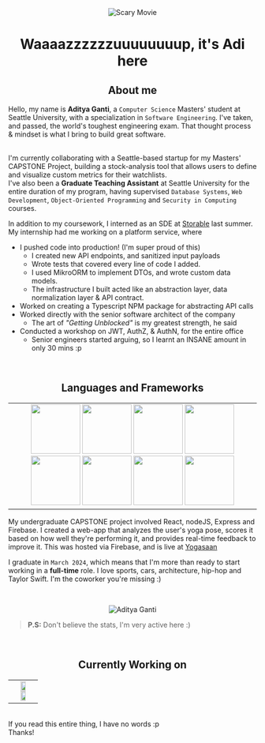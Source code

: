 <!--START-->
<link rel="stylesheet" href="https://cdn.jsdelivr.net/gh/devicons/devicon@v2.15.1/devicon.min.css">
          
<!--GITHUB GIF-->
<div align="center">
  <img src="https://media.giphy.com/media/v1.Y2lkPTc5MGI3NjExcTJ4YzF2MXlucG5vYnU4MXl5c2xweG40anhqc3B0NG5pcmF2czNiOSZlcD12MV9pbnRlcm5hbF9naWZfYnlfaWQmY3Q9Zw/101DNxoBTatF16/giphy.gif" alt="Scary Movie"> 
</div>

<!--INTRODUCTION-->
<h1 align="center"> Waaaazzzzzzuuuuuuuup, it's Adi here </h1>

<!--BADGES-->
<!--
<div align="center">
  <p align="left"> <img src="https://komarev.com/ghpvc/?username=Ring-A-Bell&label=Profile%20views&color=0e75b6&style=flat" alt="Aditya Ganti" /> </p>
</div>
<br/>
-->

<!--ABOUT ME-->
<h2 align="center">About me </h2>
<!-- <ul>
  <li> Graduate student in Computer Science Specializing in Data Science at Seattle University.
  <li> Currently a passionate Data Science Researcher at SU, exploring data augmentation techniques to help solve class imbalance problems!
  <li> Looking for New Grad SDE roles!
</ul>   -->

Hello, my name is <b>Aditya Ganti</b>, a `Computer Science` Masters' student at Seattle University, with a specialization in `Software Engineering`. I've taken, and passed, the world's toughest engineering exam. That thought process & mindset is what I bring to build great software.

<br>I'm currently collaborating with a Seattle-based startup for my Masters' CAPSTONE Project, building a stock-analysis tool that allows users to define and visualize custom metrics for their watchlists.
<br>I've also been a **Graduate Teaching Assistant** at Seattle University for the entire duration of my program, having supervised `Database Systems`, `Web Development`, `Object-Oriented Programming` and `Security in Computing` courses.
                  
In addition to my coursework, I interned as an SDE at <a href="https://www.storable.com/">Storable</a> last summer. My internship had me working on a platform service, where
* I pushed code into production! (I'm super proud of this)
  * I created new API endpoints, and sanitized input payloads
  * Wrote tests that covered every line of code I added. 
  * I used MikroORM to implement DTOs, and wrote custom data models.
  * The infrastructure I built acted like an abstraction layer, data normalization layer & API contract.
* Worked on creating a Typescript NPM package for abstracting API calls
* Worked directly with the senior software architect of the company
  * The art of _"Getting Unblocked"_ is my greatest strength, he said
* Conducted a workshop on JWT, AuthZ, & AuthN, for the entire office
  * Senior engineers started arguing, so I learnt an INSANE amount in only 30 mins :p


<br><h2 align="center"> Languages and Frameworks </h2>
<table align="center">
  <tr align="center">
    <td valign="top" width="100%">
      <img height="100px" src="https://cdn.jsdelivr.net/gh/devicons/devicon/icons/typescript/typescript-original.svg" />
      <img height="100px" src="https://cdn.jsdelivr.net/gh/devicons/devicon/icons/react/react-original.svg" />
      <img height="100px" src="https://cdn.jsdelivr.net/gh/devicons/devicon/icons/nodejs/nodejs-original.svg" />
      <img height="100px" src="https://cdn.jsdelivr.net/gh/devicons/devicon/icons/python/python-original.svg" />
      <img height="100px" src="https://cdn.jsdelivr.net/gh/devicons/devicon/icons/docker/docker-original.svg" />
      <img height="100px" src="https://cdn.jsdelivr.net/gh/devicons/devicon/icons/postgresql/postgresql-original.svg" />
      <img height="100px" src="https://cdn.jsdelivr.net/gh/devicons/devicon/icons/mongodb/mongodb-plain-wordmark.svg" />
      <img height="100px" src="https://cdn.jsdelivr.net/gh/devicons/devicon/icons/mocha/mocha-plain.svg" />
    </td>
  </tr>
</table>

My undergraduate CAPSTONE project involved React, nodeJS, Express and Firebase. I created a web-app that analyzes the user's yoga pose, scores it based on how well they're performing it, and provides real-time feedback to improve it. This was hosted via Firebase, and is live at <a href="https://yogaasaan.co/>">Yogasaan</a>

I graduate in `March 2024`, which means that I'm more than ready to start working in a **full-time** role. I love sports, cars, architecture, hip-hop and Taylor Swift. I'm the coworker you're missing :)


<!-- Adding a one-liner for each project
- GTA V
  - Description
- Brain Tumor project
  - Description
- Paws Connect 
  - Description
- LLM Projects
  - Description
- -->

<!--GITHUB STREAK-->
<br><p align = "center">
  <img src="https://github-readme-streak-stats.herokuapp.com/?user=Ring-A-Bell&" alt="Aditya Ganti" />
  
  > **P.S:**  Don't believe the stats, I'm very active here :)
</p>


<!--CURRENTLY WORKING ON-->
<br><h2 align="center"> Currently Working on </h2>
<table align="center">
  <tr align="center">
    <td valign="top" width="100%">
      <a href="https://github.com/Ring-A-Bell/kaun-paada">
        <img width="49%"  src="https://github-readme-stats.vercel.app/api/pin/?username=ring-a-bell&repo=Kaun-Paada&theme=tokyonight" />
      </a>
      <a href="https://github.com/Ring-A-Bell/HopOps">
        <img width="49%"  src="https://github-readme-stats.vercel.app/api/pin/?username=ring-a-bell&repo=HopOps&theme=tokyonight" />
      </a>  
    </td>
  </tr>
</table>



<br>If you read this entire thing, I have no words :p
<br>Thanks!
<!--FAV PROJECTS-->
<!--
<br>
<table align="center">
  <tr>
    <td valign="top" width="100%">
      <h2 align="center">My favorite projects</h2>
    </td>
  </tr>
   <tr>
    <td valign="top" halign="center" width="100%">
      <img width="400" src="https://github.com/YuriDevAT/sos-animals/blob/main/public/thumbnail-sos.png" />
       <img width="400" src="https://github.com/the-collab-lab/tcl-19-smart-shopping-list/blob/main/public/Thumbnail.png" />
     </td>
  </tr> 
  <tr>
    <td valign="top" width="50%">
      <a href="https://github.com/Ring-A-Bell/Brain-Tumor-Classification-Using-Deep-Learning-Algorithms">
        <img width="400" src="https://github-readme-stats.vercel.app/api/pin/?username=Ring-A-Bell&repo=Brain-Tumor-Classification-Using-Deep-Learning-Algorithms&theme=tokyonight"/>
      </a>
     <a href="https://github.com/Ring-A-Bell/Steam-Big-Data-Pipeline">
        <img width="400" src="https://github-readme-stats.vercel.app/api/pin/?username=Ring-A-Bell&repo=Steam-Big-Data-Pipeline&theme=tokyonight"/>
      </a>  
    </td>
  </tr>
  <tr>
    <td valign="top" width="50%">
      <a href="https://github.com/Ring-A-Bell/Sentiment-Analysis">
        <img width="400" src="https://github-readme-stats.vercel.app/api/pin/?username=Ring-A-Bell&repo=Sentiment-Analysis&theme=tokyonight"/>
      </a>
      <a href="https://github.com/Ring-A-Bell/Story-Forge">
        <img width="400" src="https://github-readme-stats.vercel.app/api/pin/?username=Ring-A-Bell&repo=Story-Forge&theme=tokyonight"/>
      </a>  
    </td>
  </tr>
</table>
-->

<!--TOP LANGUAGES-->
<!--
<table padding-top = 50px>
  </td>
  <td valign="top" width="50%">  
  <img src="https://github-readme-stats.vercel.app/api/top-langs/?username=Ring-A-Bell&layout=compact&theme=radical" width="500" />
  </td></tr>
</table> 
<br>
-->

<!--LANGUAGE BADGES-->
<!--
<table><tr><td valign="top" width="100%">
  <h2 align="center"> 💼 Languages and Tools</h2>
  <br/>
  <img src="https://img.shields.io/badge/python-3670A0?style=for-the-badge&logo=python&logoColor=ffdd54" />
  <img src="https://img.shields.io/badge/java-%23ED8B00.svg?style=for-the-badge&logo=openjdk&logoColor=white" />
  <img scr="https://img.shields.io/badge/mysql-%2300f.svg?style=for-the-badge&logo=mysql&logoColor=white" />
</table>
-->

<!--LINKEDIN CONNECTION-->
<!--
<h2 align="center"> Connect </h2>
<div align="center">
  <a href="https://www.linkedin.com/in/adi-ganti/">
    <img src="https://github.com/Ring-A-Bell/Ring-A-Bell/raw/main/resources/linkedin_batch.jpg" alt="LinkedIn Batch" width="200">
  </a>
</div>
<!--
<!--END-->
